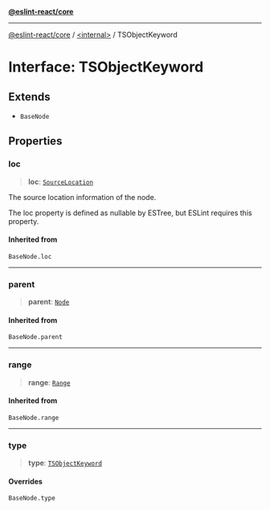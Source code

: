 [**@eslint-react/core**](../../README.md)

***

[@eslint-react/core](../../README.md) / [\<internal\>](../README.md) / TSObjectKeyword

# Interface: TSObjectKeyword

## Extends

- `BaseNode`

## Properties

### loc

> **loc**: [`SourceLocation`](SourceLocation.md)

The source location information of the node.

The loc property is defined as nullable by ESTree, but ESLint requires this property.

#### Inherited from

`BaseNode.loc`

***

### parent

> **parent**: [`Node`](../type-aliases/Node.md)

#### Inherited from

`BaseNode.parent`

***

### range

> **range**: [`Range`](../type-aliases/Range.md)

#### Inherited from

`BaseNode.range`

***

### type

> **type**: [`TSObjectKeyword`](../README.md#tsobjectkeyword)

#### Overrides

`BaseNode.type`
